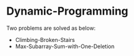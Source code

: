 # Dynamic-Programming
Two problems are solved as below:

* Climbing-Broken-Stairs
* Max-Subarray-Sum-with-One-Deletion